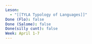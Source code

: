 ```yaml
---
Leson:
  - "[[TYLA Typology of Languages]]"
Done (Flo): false
Done (Salome): false
Done(silly cunt): false
Week: April 1-7
---
```

